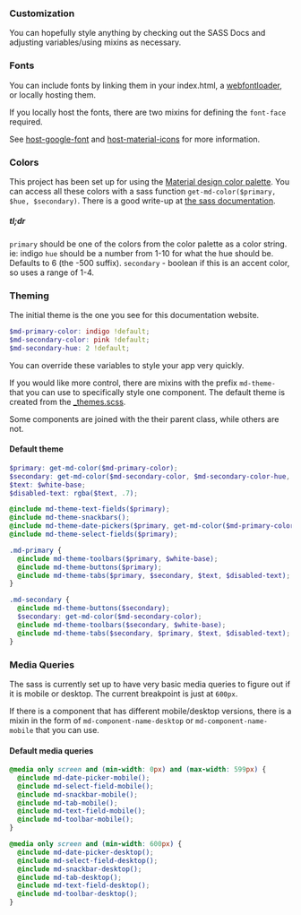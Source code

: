 ### Customization

You can hopefully style anything by checking out the SASS Docs and adjusting variables/using mixins as
necessary.

### Fonts

You can include fonts by linking them in your index.html,
a [webfontloader](https://github.com/typekit/webfontloader),
or locally hosting them.

If you locally host the fonts, there are two mixins for defining the `font-face` required.

See [host-google-font](https://mlaursen.github.io/react-md/sassdoc/#undefined-mixin-host-google-font)
and [host-material-icons](https://mlaursen.github.io/react-md/sassdoc/#undefined-mixin-host-material-icons)
for more information.


### Colors

This project has been set up for using the [Material design color palette](https://www.google.com/design/spec/style/color.html#color-color-palette).
You can access all these colors with a sass function `get-md-color($primary, $hue, $secondary)`. 
There is a good write-up at [the sass documentation](http://mlaursen.github.io/react-md/sassdoc/#undefined-function-get-md-color).

##### tl;dr

`primary` should be one of the colors from the color palette as a color string. ie: indigo
`hue` should be a number from 1-10 for what the hue should be. Defaults to 6 (the -500 suffix).
`secondary` - boolean if this is an accent color, so uses a range of 1-4.

### Theming

The initial theme is the one you see for this documentation website.

```scss
$md-primary-color: indigo !default;
$md-secondary-color: pink !default;
$md-secondary-hue: 2 !default;
```

You can override these variables to style your app very quickly.

If you would like more control, there are mixins with the prefix `md-theme-` that you can use
to specifically style one component. The default theme is created from the
[\_themes.scss](../master/src/scss/_theme.scss).

Some components are joined with the their parent class, while others are not.

#### Default theme

```scss
$primary: get-md-color($md-primary-color);
$secondary: get-md-color($md-secondary-color, $md-secondary-color-hue, true);
$text: $white-base;
$disabled-text: rgba($text, .7);

@include md-theme-text-fields($primary);
@include md-theme-snackbars();
@include md-theme-date-pickers($primary, get-md-color($md-primary-color, 5));
@include md-theme-select-fields($primary);

.md-primary {
  @include md-theme-toolbars($primary, $white-base);
  @include md-theme-buttons($primary);
  @include md-theme-tabs($primary, $secondary, $text, $disabled-text);
}

.md-secondary {
  @include md-theme-buttons($secondary);
  $secondary: get-md-color($md-secondary-color);
  @include md-theme-toolbars($secondary, $white-base);
  @include md-theme-tabs($secondary, $primary, $text, $disabled-text);
}
```

### Media Queries

The sass is currently set up to have very basic media queries to figure out if it is
mobile or desktop. The current breakpoint is just at `600px`.

If there is a component that has different mobile/desktop versions, there is a mixin in the form
of `md-component-name-desktop` or `md-component-name-mobile` that you can use.

#### Default media queries

```scss
@media only screen and (min-width: 0px) and (max-width: 599px) {
  @include md-date-picker-mobile();
  @include md-select-field-mobile();
  @include md-snackbar-mobile();
  @include md-tab-mobile();
  @include md-text-field-mobile();
  @include md-toolbar-mobile();
}

@media only screen and (min-width: 600px) {
  @include md-date-picker-desktop();
  @include md-select-field-desktop();
  @include md-snackbar-desktop();
  @include md-tab-desktop();
  @include md-text-field-desktop();
  @include md-toolbar-desktop();
}
```
